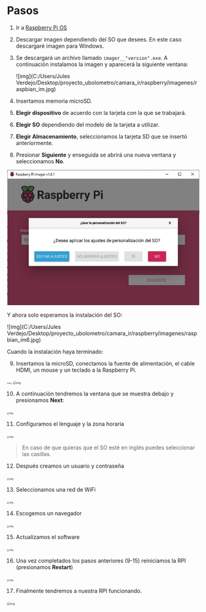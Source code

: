 # Pasos

1. Ir a [Raspberry Pi OS](https://www.raspberrypi.com/software/) 

2. Descargar imagen dependiendo del SO que desees. En este caso descargaré imagen para Windows.

3. Se descargará un archivo llamado `imager__"version".exe`. A continuación instalamos la imagen y aparecerá la siguiente ventana:

   ![img](C:/Users/Jules Verdejo/Desktop/proyecto_ubolometro/camara_ir/raspberry/imagenes/raspbian_im.jpg)

4. Insertamos memoria microSD.
5.  **Elegir dispositivo** de acuerdo con la tarjeta con la que se trabajará.
6. **Elegir SO** dependiendo del modelo de la tarjeta a utilizar.
7. **Elegir Almacenamiento**, seleccionamos la tarjeta SD que se insertó anteriormente.
8. Presionar **Siguiente** y enseguida se abrirá una nueva ventana y seleccionamos **No**.

![img](camara_ir/raspberry/imagenes/raspbian_im2.jpg)



Y ahora solo esperamos la instalación del SO:

![img](C:/Users/Jules Verdejo/Desktop/proyecto_ubolometro/camara_ir/raspberry/imagenes/raspbian_im6.jpg)

Cuando la instalación haya terminado:

9. Insertamos la microSD, conectamos la fuente de alimentación, el cable HDMI, un mouse y un teclado a la Raspberry Pi.

<img src="C:/Users/Jules Verdejo/Desktop/proyecto_ubolometro/camara_ir/raspberry/imagenes/rpi_conec.jpeg" alt="img" style="zoom:30%;" />

<img src="C:/Users/Jules Verdejo/Desktop/proyecto_ubolometro/camara_ir/raspberry/imagenes/rpi_sd.jpeg" alt="img" style="zoom:50%;" />

10. A continuación tendremos la ventana que se muestra debajo y presionamos **Next**:

<img src="C:/Users/Jules Verdejo/Desktop/proyecto_ubolometro/camara_ir/raspberry/imagenes/raspbian_im7.jpeg" alt="img" style="zoom:40%;" />

11. Configuramos el lenguaje y la zona horaria

<img src="C:/Users/Jules Verdejo/Desktop/proyecto_ubolometro/camara_ir/raspberry/imagenes/raspbian_im9.jpeg" alt="img" style="zoom:40%;" />

> En caso de que quieras que el SO esté en inglés puedes seleccionar las casillas.

12. Después creamos un usuario y contraseña

<img src="C:/Users/Jules Verdejo/Desktop/proyecto_ubolometro/camara_ir/raspberry/imagenes/raspbian_im10.jpeg" alt="img" style="zoom:40%;" />

13. Seleccionamos una red de WiFi

<img src="C:/Users/Jules Verdejo/Desktop/proyecto_ubolometro/camara_ir/raspberry/imagenes/raspbian_im11.jpeg" alt="img" style="zoom:40%;" />

14. Escogemos un navegador

<img src="C:/Users/Jules Verdejo/Desktop/proyecto_ubolometro/camara_ir/raspberry/imagenes/raspbian_im12.jpeg" alt="img" style="zoom:40%;" />

15. Actualizamos el software

<img src="C:/Users/Jules Verdejo/Desktop/proyecto_ubolometro/camara_ir/raspberry/imagenes/raspbian_im13.jpeg" alt="img" style="zoom:40%;" />

16. Una vez completados los pasos anteriores (9-15) reiniciamos la RPI (presionamos **Restart**)

<img src="C:/Users/Jules Verdejo/Desktop/proyecto_ubolometro/camara_ir/raspberry/imagenes/raspbian_im15.jpeg" alt="img" style="zoom:40%;" />

17. Finalmente tendremos a nuestra RPI funcionando.

<img src="C:/Users/Jules Verdejo/Desktop/proyecto_ubolometro/camara_ir/raspberry./imagenes/rpi_config.jpeg" alt="img" style="zoom:50%;" />
